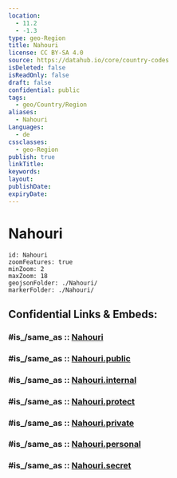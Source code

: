 ```yaml
---
location:
  - 11.2
  - -1.3
type: geo-Region
title: Nahouri
license: CC BY-SA 4.0
source: https://datahub.io/core/country-codes
isDeleted: false
isReadOnly: false
draft: false
confidential: public
tags:
  - geo/Country/Region
aliases:
  - Nahouri
Languages:
  - de
cssclasses:
  - geo-Region
publish: true
linkTitle:
keywords:
layout:
publishDate:
expiryDate:
---
```


# Nahouri

```leaflet
id: Nahouri
zoomFeatures: true 
minZoom: 2 
maxZoom: 18
geojsonFolder: ./Nahouri/
markerFolder: ./Nahouri/
```


## Confidential Links & Embeds: 

### #is_/same_as :: [Nahouri](/_Standards/Earth/Continent/Africa/Africa~West/Burkina_Faso/Regions~Burkina_Faso/Centre-Sud/counties~Centre-Sud/Nahouri.md) 

### #is_/same_as :: [Nahouri.public](/_public/Earth/Continent/Africa/Africa~West/Burkina_Faso/Regions~Burkina_Faso/Centre-Sud/counties~Centre-Sud/Nahouri.public.md) 

### #is_/same_as :: [Nahouri.internal](/_internal/Earth/Continent/Africa/Africa~West/Burkina_Faso/Regions~Burkina_Faso/Centre-Sud/counties~Centre-Sud/Nahouri.internal.md) 

### #is_/same_as :: [Nahouri.protect](/_protect/Earth/Continent/Africa/Africa~West/Burkina_Faso/Regions~Burkina_Faso/Centre-Sud/counties~Centre-Sud/Nahouri.protect.md) 

### #is_/same_as :: [Nahouri.private](/_private/Earth/Continent/Africa/Africa~West/Burkina_Faso/Regions~Burkina_Faso/Centre-Sud/counties~Centre-Sud/Nahouri.private.md) 

### #is_/same_as :: [Nahouri.personal](/_personal/Earth/Continent/Africa/Africa~West/Burkina_Faso/Regions~Burkina_Faso/Centre-Sud/counties~Centre-Sud/Nahouri.personal.md) 

### #is_/same_as :: [Nahouri.secret](/_secret/Earth/Continent/Africa/Africa~West/Burkina_Faso/Regions~Burkina_Faso/Centre-Sud/counties~Centre-Sud/Nahouri.secret.md)

